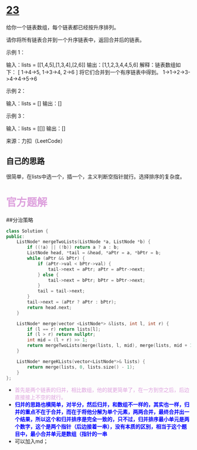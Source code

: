 # <font color=yellowgreen>[ 23](https://leetcode.cn/problems/merge-k-sorted-lists)</font>
给你一个链表数组，每个链表都已经按升序排列。

请你将所有链表合并到一个升序链表中，返回合并后的链表。

 

示例 1：

输入：lists = [[1,4,5],[1,3,4],[2,6]]
输出：[1,1,2,3,4,4,5,6]
解释：链表数组如下：
[
  1->4->5,
  1->3->4,
  2->6
]
将它们合并到一个有序链表中得到。
1->1->2->3->4->4->5->6

示例 2：

输入：lists = []
输出：[]

示例 3：

输入：lists = [[]]
输出：[]

来源：力扣（LeetCode）
## 自己的思路
很简单，在lists中选一个，插一个，主义判断空指针就行。选择排序的复杂度。
# <font color=plum>官方题解</font>

##分治策略
```c++
class Solution {
public:
    ListNode* mergeTwoLists(ListNode *a, ListNode *b) {
        if ((!a) || (!b)) return a ? a : b;
        ListNode head, *tail = &head, *aPtr = a, *bPtr = b;
        while (aPtr && bPtr) {
            if (aPtr->val < bPtr->val) {
                tail->next = aPtr; aPtr = aPtr->next;
            } else {
                tail->next = bPtr; bPtr = bPtr->next;
            }
            tail = tail->next;
        }
        tail->next = (aPtr ? aPtr : bPtr);
        return head.next;
    }

    ListNode* merge(vector <ListNode*> &lists, int l, int r) {
        if (l == r) return lists[l];
        if (l > r) return nullptr;
        int mid = (l + r) >> 1;
        return mergeTwoLists(merge(lists, l, mid), merge(lists, mid + 1, r));
    }

    ListNode* mergeKLists(vector<ListNode*>& lists) {
        return merge(lists, 0, lists.size() - 1);
    }
};

```

- <font color=plum> 首先是两个链表的归并，相比数组，他的就更简单了，在一方到空之后，后边直接接上不空的就行。</font>
- <font color=blue>**归并的思路也横简单，对半分，然后归并，和数组不一样的，其实也一样，归并的重点不在于合并，而在于将他分解为单个元素，两两合并，最终合并出一个结果，所以这个和归并排序是完全一致的，只不过，归并排序最小单元是两个数字，这个是两个指针（后边接着一串），没有本质的区别，相当于这个题目中，最小合并单元是数组（指针的一串**</font>
- 可以加入md；
